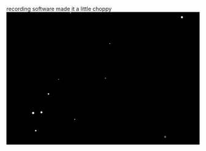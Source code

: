 recording software made it a little choppy
![Gif of animation](https://raw.githubusercontent.com/doyle928/html-canvas-animated-orbs/master/testing.gif)
